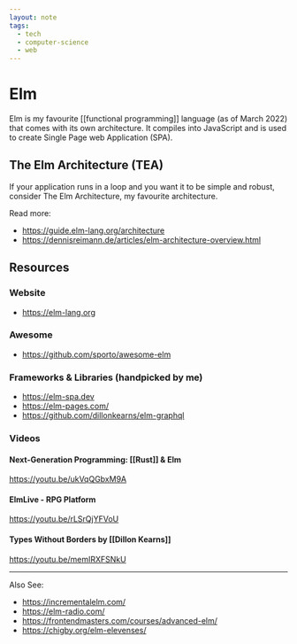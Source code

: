 ```yaml
---
layout: note
tags:
  - tech
  - computer-science
  - web
---
```


# Elm

Elm is my favourite [[functional programming]] language (as of March 2022) that comes with its own architecture. It compiles into JavaScript and is used to create Single Page web Application (SPA).

## The Elm Architecture (TEA)

If your application runs in a loop and you want it to be simple and robust, consider The Elm Architecture, my favourite architecture.

Read more:

- https://guide.elm-lang.org/architecture
- https://dennisreimann.de/articles/elm-architecture-overview.html

## Resources

### Website

- https://elm-lang.org

### Awesome

- https://github.com/sporto/awesome-elm

### Frameworks & Libraries (handpicked by me)

- https://elm-spa.dev
- https://elm-pages.com/
- https://github.com/dillonkearns/elm-graphql

### Videos

#### Next-Generation Programming: [[Rust]] & Elm

https://youtu.be/ukVqQGbxM9A

#### ElmLive - RPG Platform

https://youtu.be/rLSrQjYFVoU

#### Types Without Borders by [[Dillon Kearns]]

https://youtu.be/memIRXFSNkU

---

Also See:

- https://incrementalelm.com/
- https://elm-radio.com/
- https://frontendmasters.com/courses/advanced-elm/
- https://chigby.org/elm-elevenses/
